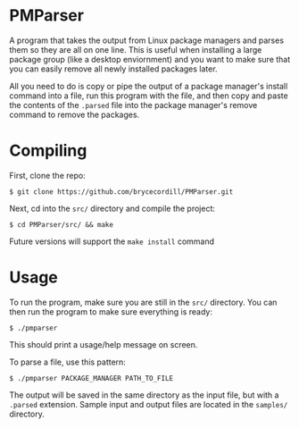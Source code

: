 # PMParser
A program that takes the output from Linux package managers and parses them so they are all on one line.  This is useful when installing a large package group (like a desktop enviornment) and you want to make sure that you can easily remove all newly installed packages later.

All you need to do is copy or pipe the output of a package manager's install command into a file, run this program with the file, and then copy and paste the contents of the ```.parsed``` file into the package manager's remove command to remove the packages.

# Compiling
First, clone the repo: 
```
$ git clone https://github.com/brycecordill/PMParser.git
```

Next, cd into the ```src/``` directory and compile the project:
```
$ cd PMParser/src/ && make
```

Future versions will support the ```make install``` command

# Usage
To run the program, make sure you are still in the ```src/``` directory.  You can then run the program to make sure everything is ready:
```
$ ./pmparser
```
This should print a usage/help message on screen.

To parse a file, use this pattern:
```
$ ./pmparser PACKAGE_MANAGER PATH_TO_FILE
```

The output will be saved in the same directory as the input file, but with a ```.parsed``` extension.  Sample input and output files are located in the ```samples/``` directory.